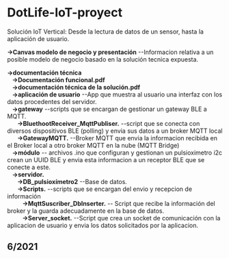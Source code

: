 # DotLife-IoT-proyect

Solución IoT Vertical: Desde la lectura de datos de un sensor, hasta la aplicación de usuario.

**->Canvas modelo de negocio y presentación**    --Informacion relativa a un posible modelo de negocio basado en la solución 
tecnica expuesta.  

**->documentación técnica**  
&nbsp;&nbsp;&nbsp;**->Documentación funcional.pdf**  
&nbsp;&nbsp;&nbsp;**->documentación técnica de la solución.pdf**   
&nbsp;&nbsp;&nbsp;**->aplicación de usuario** --App que muestra al usuario una interfaz con los datos procedentes del servidor.   
&nbsp;&nbsp;&nbsp;**->gateway**   --scripts que se encargan de gestionar un gateway BLE a MQTT.  
&nbsp;&nbsp;&nbsp;&nbsp;&nbsp;&nbsp;**->BluethootReceiver_MqttPubliser.** --script que se conecta con diversos dispositivos BLE (polling) y envia sus datos a un broker MQTT local  
&nbsp;&nbsp;&nbsp;&nbsp;&nbsp;&nbsp;**->GatewayMQTT.** --Broker MQTT que envia la informacion recibida en el Broker local a otro broker MQTT en la nube (MQTT Bridge)   
&nbsp;&nbsp;&nbsp;**->módulo**  -- archivos .ino que configuran y gestionan un pulsioximetro i2c crean un UUID BLE y envia esta informacion a un receptor BLE que se conecte a este.   
&nbsp;&nbsp;&nbsp;**->servidor.**  
&nbsp;&nbsp;&nbsp;&nbsp;&nbsp;&nbsp;**->DB_pulsioxímetro2**  --Base de datos.  
&nbsp;&nbsp;&nbsp;&nbsp;&nbsp;&nbsp;**->Scripts.**   --scripts que se encargan del envio y recepcion de información  
&nbsp;&nbsp;&nbsp;&nbsp;&nbsp;&nbsp;&nbsp;&nbsp;&nbsp;**->MqttSuscriber_DbInserter.** -- Script que recibe la información del broker y la guarda adecuadamente en la base de datos.  
&nbsp;&nbsp;&nbsp;&nbsp;&nbsp;&nbsp;&nbsp;&nbsp;&nbsp;**->Server_socket.**   --Script que crea un socket de comunicación con la aplicacion de usuario y envia los datos solicitados por la aplicacion.  

## 6/2021
